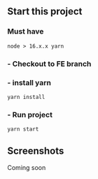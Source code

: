 ## Start this project
### Must have
`
node > 16.x.x
yarn  
`
### - Checkout to FE branch
### - install yarn
`
yarn install
`
### - Run project
`
yarn start
`
## Screenshots
 
   Coming soon
